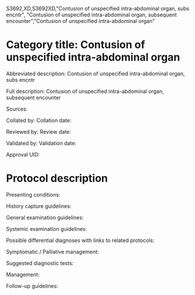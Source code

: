 S3692,XD,S3692XD,"Contusion of unspecified intra-abdominal organ, subs encntr", "Contusion of unspecified intra-abdominal organ, subsequent encounter","Contusion of unspecified intra-abdominal organ"
# Category title: Contusion of unspecified intra-abdominal organ

Abbreviated description: Contusion of unspecified intra-abdominal organ, subs encntr

Full description: Contusion of unspecified intra-abdominal organ, subsequent encounter

Sources:

Collated by:
Collation date:

Reviewed by:
Review date:

Validated by:
Validation date:

Approval UID:

# Protocol description

Presenting conditions:

History capture guidelines:

General examination guidelines:

Systemic examination guidelines:

Possible differential diagnoses with links to related protocols:

Symptomatic / Palliative management:

Suggested diagnostic tests:

Management:

Follow-up guidelines:
